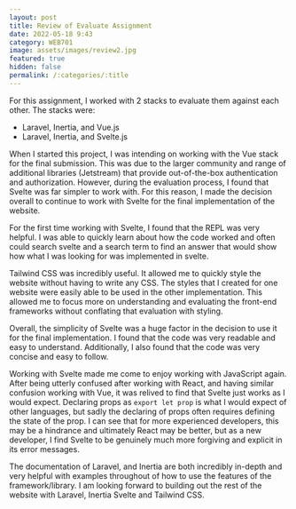```yaml
---
layout: post
title: Review of Evaluate Assignment
date: 2022-05-18 9:43
category: WEB701
image: assets/images/review2.jpg
featured: true
hidden: false
permalink: /:categories/:title
---
```


For this assignment, I worked with 2 stacks to evaluate them against each other. The stacks were:

* Laravel, Inertia, and Vue.js
* Laravel, Inertia, and Svelte.js

When I started this project, I was intending on working with the Vue stack for the final submission. This was due to the
larger community and range of additional libraries (Jetstream) that provide out-of-the-box authentication and
authorization. However, during the evaluation process, I found that Svelte was far simpler to work with. For this
reason, I made the decision overall to continue to work with Svelte for the final implementation of the website.

For the first time working with Svelte, I found that the REPL was very helpful. I was able to quickly learn about how
the code worked and often could search svelte and a search term to find an answer that would show how what I was looking
for was implemented in svelte.

Tailwind CSS was incredibly useful. It allowed me to quickly style the website without having to write any CSS. The
styles that I created for one website were easily able to be used in the other implementation. This allowed me to focus
more on understanding and evaluating the front-end frameworks without conflating that evaluation with styling.

Overall, the simplicity of Svelte was a huge factor in the decision to use it for the final implementation. I found that
the code was very readable and easy to understand. Additionally, I also found that the code was very concise and easy to
follow.

Working with Svelte made me come to enjoy working with JavaScript again. After being utterly confused after working with
React, and having similar confusion working with Vue, it was relived to find that Svelte just works as I would expect.
Declaring props as `export let prop` is what I would expect of other languages, but sadly the declaring of props often
requires defining the state of the prop. I can see that for more experienced developers, this may be a hindrance and
ultimately React may be better, but as a new developer, I find Svelte to be genuinely much more forgiving and explicit
in its error messages.

The documentation of Laravel, and Inertia are both incredibly in-depth and very helpful with examples throughout of how
to use the features of the framework/library. I am looking forward to building out the rest of the website with Laravel,
Inertia Svelte and Tailwind CSS. 
